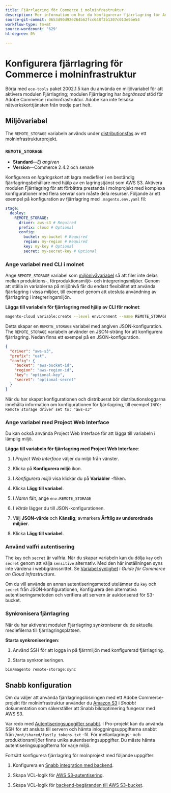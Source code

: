 ```yaml
---
title: Fjärrlagring för Commerce i molninfrastruktur
description: Mer information om hur du konfigurerar fjärrlagring för Adobe Commerce om molninfrastruktur finns i vägledningen.
source-git-commit: 0653d90d92e264b62fcc648f2b1307c013e9be54
workflow-type: tm+mt
source-wordcount: '629'
ht-degree: 0%

---
```



# Konfigurera fjärrlagring för Commerce i molninfrastruktur

Börja med `ece-tools` paket 2002.1.5 kan du använda en miljövariabel för att aktivera modulen Fjärrlagring; modulen Fjärrlagring har _begränsad_ stöd för Adobe Commerce i molninfrastruktur. Adobe kan inte felsöka nätverkskorttjänsten från tredje part helt.

## Miljövariabel

The `REMOTE_STORAGE` variabeln används under [distributionsfas](https://experienceleague.adobe.com/docs/commerce-cloud-service/user-guide/develop/deploy/process.html) av ett molninfrastrukturprojekt.

### `REMOTE_STORAGE`

- **Standard**—_Ej angiven_
- **Version**—Commerce 2.4.2 och senare

Konfigurera en _lagringskort_ att lagra mediefiler i en beständig fjärrlagringsbehållare med hjälp av en lagringstjänst som AWS S3. Aktivera modulen Fjärrlagring för att förbättra prestanda i molnprojekt med komplexa konfigurationer med flera servrar som måste dela resurser. Följande är ett exempel på konfiguration av fjärrlagring med `.magento.env.yaml` fil:

```yaml
stage:
  deploy:
    REMOTE_STORAGE:
      driver: aws-s3 # Required
      prefix: cloud # Optional
      config:
        bucket: my-bucket # Required
        region: my-region # Required
        key: my-key # Optional
        secret: my-secret-key # Optional
```

### Ange variabel med CLI i molnet

Ange `REMOTE_STORAGE` variabel som [miljönivåvariabel](https://experienceleague.adobe.com/docs/commerce-cloud-service/user-guide/configure/env/variable-levels.html) så att filer inte delas mellan produktions-, förproduktionsmiljö- och integreringsmiljöer. Genom att ställa in variablerna på miljönivå får du endast flexibilitet att använda fjärrlagring i vissa miljöer, till exempel genom att utesluta användning av fjärrlagring i integreringsmiljön.

**Lägga till variabeln för fjärrlagring med hjälp av CLI för molnet**:

```bash
magento-cloud variable:create --level environment --name REMOTE_STORAGE --json true --inheritable false --value '{"driver":"aws-s3","prefix":"uat","config":{"bucket":"aws-bucket-id","region":"eu-west-1","key":"optional-key","secret":"optional-secret"}}'
```

Detta skapar en `REMOTE_STORAGE` variabel med angiven JSON-konfiguration. The `REMOTE_STORAGE` variabeln använder en JSON-sträng för att konfigurera fjärrlagring. Nedan finns ett exempel på en JSON-konfiguration.

```json
{
  "driver": "aws-s3",
  "prefix": "uat",
  "config": {
    "bucket": "aws-bucket-id",
    "region": "aws-region-id",
    "key": "optional-key",
    "secret": "optional-secret"
  }
}
```

När du har skapat konfigurationen och distribuerat bör distributionsloggarna innehålla information om konfigurationen för fjärrlagring, till exempel `INFO: Remote storage driver set to: "aws-s3"`

### Ange variabel med Project Web Interface

Du kan också använda Project Web Interface för att lägga till variabeln i lämplig miljö.

**Lägga till variabeln för fjärrlagring med Project Web Interface**:

1. I _Project Web Interface_ väljer du miljö från vänster.

1. Klicka på **Konfigurera miljö** ikon.

1. I _Konfigurera miljö_ visa klickar du på **Variabler** -fliken.

1. Klicka **Lägg till variabel**.

1. I _Namn_ fält, ange `env:REMOTE_STORAGE`

1. I _Värde_ lägger du till JSON-konfigurationen.

1. Välj **JSON-värde** och **Känslig**; avmarkera **Ärftlig av underordnade miljöer**.

1. Klicka **Lägg till variabel**.

### Använd valfri autentisering

The `key` och `secret` är valfria. När du skapar variabeln kan du dölja `key` och `secret` genom att välja `sensitive` alternativ. Med den här inställningen syns inte värdena i webbgränssnittet. Se [Variabel synlighet](https://experienceleague.adobe.com/docs/commerce-cloud-service/user-guide/configure/env/variable-levels.html#visibility) i _Guide för Commerce on Cloud Infrastructure_.

Om du vill använda en annan autentiseringsmetod utelämnar du `key` och `secret` från JSON-konfigurationen, Konfigurera den alternativa autentiseringsmetoden och verifiera att servern är auktoriserad för S3-bucket.

### Synkronisera fjärrlagring

När du har aktiverat modulen Fjärrlagring synkroniserar du de aktuella mediefilerna till fjärrlagringsplatsen.

**Starta synkroniseringen**:

1. Använd SSH för att logga in på fjärrmiljön med konfigurerad fjärrlagring.

1. Starta synkroniseringen.

```bash
bin/magento remote-storage:sync 
```

## Snabb konfiguration

Om du väljer att använda fjärrlagringslösningen med ett Adobe Commerce-projekt för molninfrastruktur använder du [Amazon S3](https://docs.fastly.com/en/guides/amazon-s3) i _Snabbt_ dokumentation som säkerställer att Snabb bildoptimering fungerar med AWS S3.

Var redo med [Autentiseringsuppgifter snabbt](https://experienceleague.adobe.com/docs/commerce-cloud-service/user-guide/cdn/setup-fastly/fastly-configuration.html#get-fastly-credentials). I Pro-projekt kan du använda SSH för att ansluta till servern och hämta inloggningsuppgifterna snabbt från `/mnt/shared/fastly_tokens.txt` -fil. För mellanlagrings- och produktionsmiljöer finns unika autentiseringsuppgifter. Du måste hämta autentiseringsuppgifterna för varje miljö.

Fortsätt konfigurera fjärrlagring för molnprojekt med följande uppgifter:

1. Konfigurera en [Snabb integration med backend](https://github.com/fastly/fastly-magento2/blob/master/Documentation/Guides/Edge-Modules/EDGE-MODULE-OTHER-CMS-INTEGRATION.md).

1. Skapa VCL-logik för [AWS S3-autentisering](https://docs.fastly.com/en/guides/amazon-s3#using-an-amazon-s3-private-bucket).

1. Skapa VCL-logik för [backend-begäranden till AWS S3-bucket](https://developer.fastly.com/reference/vcl/variables/backend-connection/req-backend/).
